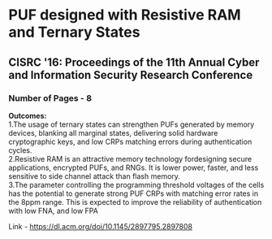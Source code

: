 # PUF designed with Resistive RAM and Ternary States
## CISRC '16: Proceedings of the 11th Annual Cyber and Information Security Research Conference
### Number of Pages - 8
**Outcomes:**  
1.The usage of ternary states can strengthen PUFs generated by memory devices, blanking all marginal states, delivering solid hardware cryptographic keys, and low CRPs matching errors during authentication cycles.  
2.Resistive RAM is an attractive memory technology fordesigning secure applications, encrypted PUFs, and RNGs. It is lower power, faster, and less sensitive to side channel attack than flash memory.   
3.The parameter controlling the programming threshold voltages of the cells has the potential to generate strong PUF CRPs with matching error rates in the 8ppm range. This is expected to improve the reliability of authentication with low FNA, and low FPA

Link -  https://dl.acm.org/doi/10.1145/2897795.2897808
